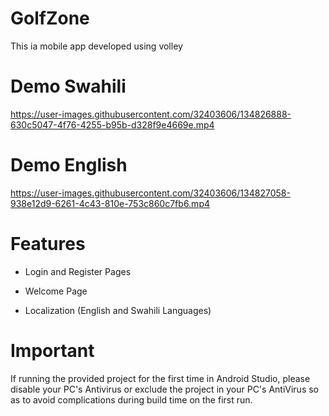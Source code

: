 # GolfZone
 This ia mobile app developed using volley
# Demo Swahili
https://user-images.githubusercontent.com/32403606/134826888-630c5047-4f76-4255-b95b-d328f9e4669e.mp4

# Demo English
https://user-images.githubusercontent.com/32403606/134827058-938e12d9-6261-4c43-810e-753c860c7fb6.mp4

# Features
>
- Login and Register Pages
>
- Welcome Page
>
- Localization (English and Swahili Languages)
>

# Important
If running the provided project for the first time in Android Studio, please disable your PC's Antivirus or exclude the project in your PC's AntiVirus so as to avoid complications during build time on the first run.
